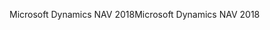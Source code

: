 <span data-ttu-id="d1e44-101">Microsoft Dynamics NAV 2018</span><span class="sxs-lookup"><span data-stu-id="d1e44-101">Microsoft Dynamics NAV 2018</span></span>